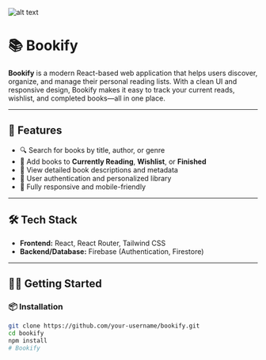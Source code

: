 ![alt text](image-1.png)




# 📚 Bookify

**Bookify** is a modern React-based web application that helps users discover, organize, and manage their personal reading lists. With a clean UI and responsive design, Bookify makes it easy to track your current reads, wishlist, and completed books—all in one place.

---

## 🚀 Features

- 🔍 Search for books by title, author, or genre
- 📖 Add books to **Currently Reading**, **Wishlist**, or **Finished**
- 📝 View detailed book descriptions and metadata
- 🧾 User authentication and personalized library
- 📱 Fully responsive and mobile-friendly

---

## 🛠️ Tech Stack

- **Frontend:** React, React Router, Tailwind CSS
- **Backend/Database:** Firebase (Authentication, Firestore)


---

## 🧑‍💻 Getting Started

### 📦 Installation

```bash
git clone https://github.com/your-username/bookify.git
cd bookify
npm install
#   B o o k i f y 
 
 
